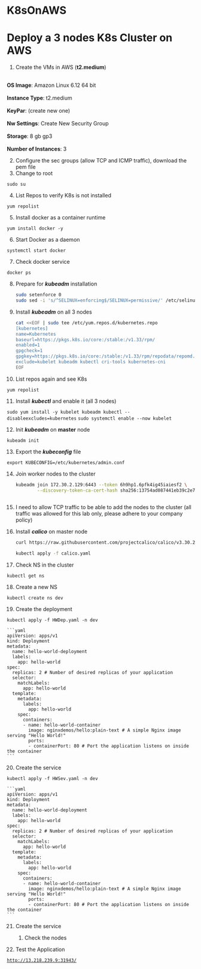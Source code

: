 # K8sOnAWS
# Deploy a 3 nodes K8s Cluster on AWS

1. Create the VMs in AWS (**t2.medium**)

<br> **OS Image**: Amazon Linux  6.12 64 bit </br>
<br>**Instance Type**: t2.medium</br>
<br>**KeyPar**: (create new one)</br>
<br>**Nw Settings**: Create New Security Group </br>
<br>**Storage**: 8 gb gp3</br>
<br>**Number of Instances**: 3</br>

    
2. Configure the sec groups (allow TCP and ICMP traffic), download the pem file
3. Change to root

`sudo su`

4. List Repos to verify K8s is not installed 

`yum repolist`

5. Install docker as a container runtime

`yum install docker -y`

6. Start Docker as a daemon

`systemctl start docker`

7. Check docker service

`docker ps`

8. Prepare for ***kubeadm*** installation

    
    ```bash
    sudo setenforce 0
    sudo sed -i 's/^SELINUX=enforcing$/SELINUX=permissive/' /etc/selinux/config
    ```
    
9. Install ***kubeadm*** on all 3 nodes

    
    ```bash
    cat <<EOF | sudo tee /etc/yum.repos.d/kubernetes.repo
    [kubernetes]
    name=Kubernetes
    baseurl=https://pkgs.k8s.io/core:/stable:/v1.33/rpm/
    enabled=1
    gpgcheck=1
    gpgkey=https://pkgs.k8s.io/core:/stable:/v1.33/rpm/repodata/repomd.xml.key
    exclude=kubelet kubeadm kubectl cri-tools kubernetes-cni
    EOF
    ```
    
10. List repos again and see K8s

`yum repolist`

11. Install ***kubectl*** and enable it (all 3 nodes)

`sudo yum install -y kubelet kubeadm kubectl --disableexcludes=kubernetes`
`sudo systemctl enable --now kubelet`

12. Init ***kubeadm*** on **master** node 

`kubeadm init`

13. Export the ***kubeconfig*** file

`export KUBECONFIG=/etc/kubernetes/admin.conf`

14. Join worker nodes to the cluster

    
    ```bash
    kubeadm join 172.30.2.129:6443 --token 6h9hp1.6pfk4ig45iaiesf2 \
            --discovery-token-ca-cert-hash sha256:13754ad087441eb39c2e71754a3153942d9c4ac70f4d0cb4b2cbb843f000896f
           
    ```
    
15. I need to allow  TCP traffic to be able to add the nodes to the cluster (all traffic was allowed for this lab only, please adhere to your company policy)

    
    
16. Install ***calico*** on master node

    
    ```bash
    curl https://raw.githubusercontent.com/projectcalico/calico/v3.30.2/manifests/calico.yaml -O
    
    kubectl apply -f calico.yaml
    ```
    
17. Check NS in the cluster

`kubectl get ns`

18. Create a new NS

`kubectl create ns dev`

19. Create the deployment

`kubectl apply -f HWDep.yaml -n dev`

    
    ```yaml
    apiVersion: apps/v1
    kind: Deployment
    metadata:
      name: hello-world-deployment
      labels:
        app: hello-world
    spec:
      replicas: 2 # Number of desired replicas of your application
      selector:
        matchLabels:
          app: hello-world
      template:
        metadata:
          labels:
            app: hello-world
        spec:
          containers:
          - name: hello-world-container
            image: nginxdemos/hello:plain-text # A simple Nginx image serving "Hello World!"
            ports:
            - containerPort: 80 # Port the application listens on inside the container
    ```
    
20. Create the service

`kubectl apply -f HWSev.yaml -n dev`

    
    ```yaml
    apiVersion: apps/v1
    kind: Deployment
    metadata:
      name: hello-world-deployment
      labels:
        app: hello-world
    spec:
      replicas: 2 # Number of desired replicas of your application
      selector:
        matchLabels:
          app: hello-world
      template:
        metadata:
          labels:
            app: hello-world
        spec:
          containers:
          - name: hello-world-container
            image: nginxdemos/hello:plain-text # A simple Nginx image serving "Hello World!"
            ports:
            - containerPort: 80 # Port the application listens on inside the container
    ```
    
21. Create the service
    
    
    1. Check the nodes
    

    
22. Test the Application

[`http://13.218.239.9:31943/`](http://13.218.239.9:31943/)
